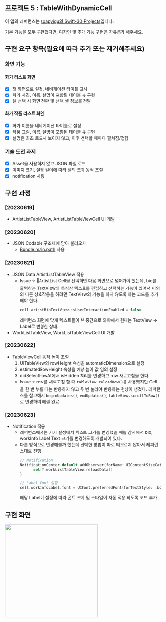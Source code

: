 ## 프로젝트 5 : TableWithDynamicCell

이 앱의 레퍼런스는 [soapyigu의 Swift-30-Projects](https://github.com/soapyigu/Swift-30-Projects)입니다.

기본 기능을 모두 구현했다면, 디자인 및 추가 기능 구현은 자유롭게 해주세요.

##  구현 요구 항목(필요에 따라 추가 또는 제거해주세요)

### 화면 기능
#### 화가 리스트 화면
- [X] 첫 화면으로 설정, 네비게이션 타이틀 표시
- [X] 화가 사진, 이름, 설명이 포함된 테이블 뷰 구현
- [X] 셀 선택 시 화면 전환 및 선택 셀 정보를 전달

#### 화가 작품 리스트 화면
- [X] 화가 이름을 네비게이션 타이틀로 설정
- [X] 작품 그림, 이름, 설명이 포함된 테이블 뷰 구현
- [X] 설명은 최초 로드시 보이지 않고, 이후 선택할 때마다 펼쳐짐/접힘 

### 기술 도전 과제
- [X] Asset을 사용하지 않고 JSON 파일 로드
- [X] 이미지 크기, 설명 길이에 따라 셀의 크기 동적 조절
- [X] notification 사용

## 구현 과정

### [20230619]
- ArtistListTableView, ArtistListTableViewCell UI 개발

### [20230620]
- JSON Codable 구조체에 담아 불러오기
  - [Bundle.main.path](https://ios-development.tistory.com/507) 사용

### [20230621]
- JSON Data ArtistListTableView 적용
  - Issue ⭐️
    ArtistList Cell을 선택하면 다음 화면으로 넘어가야 했는데, bio를 출력하는 TextView의 특성상 텍스트를 편집하고 선택하는 기능이 있어서 이외의 다른 상호작용을 하려면 TextView의 기능을 하지 않도록 하는 코드를 추가해야 한다.
    ```swift
    cell.artistBioTextView.isUserInteractionEnabled = false
    ```
    레퍼런스 화면에 맞게 텍스트들이 뷰 중간으로 와야해서 현재는 TextView -> Label로 변경한 상태.
- WorkListTableView, WorkListTableViewCell UI 개발

### [20230622]
- TableViewCell 동적 높이 조절
  1. UITableView의 rowHeight 속성을 automaticDimension으로 설정
  2. estimatedRowHeight 속성을 예상 높이 값 임의 설정
  3. didSelectRowAt에서 isHidden 처리를 변경하고 row 새로고침을 한다.
  - Issue ⭐️
    row를 새로고침 할 때 `tableView.reloadRow()`를 사용했지만 Cell을 한 번 누를 때는 반응하지 않고 두 번 눌러야 반응하는 현상이 생겼다. 레퍼런스를 참고해서 `beginUpdates()`, `endUpdates()`, `tableView.scrollToRow()`로 변경하여 해결 완료.

### [20230623]
- Notification 적용
  - 레퍼런스에서는 기기 설정에서 텍스트 크기를 변경했을 때를 감지해서 bio, workInfo Label Text 크기를 변경하도록 개발되어 있다.
  - 다른 방식으로 변경해볼까 했는데 신박한 방법이 따로 떠오르지 않아서 레퍼런스대로 진행
    ```swift
    // Notification
    NotificationCenter.default.addObserver(forName: UIContentSizeCategory.didChangeNotification, object: .none, queue: OperationQueue.main) { [weak self] _ in
		  self?.workListTableView.reloadData()
    }

    // Label Font 설정
    cell.workInfoLabel.font = UIFont.preferredFont(forTextStyle: .body)
    ```
    해당 Label이 설정에 따라 폰트 크기 및 스타일이 자동 적용 되도록 코드 추가

## 구현 화면
<img src="./TableWithDynamicCell_step1.gif" width="300" />
